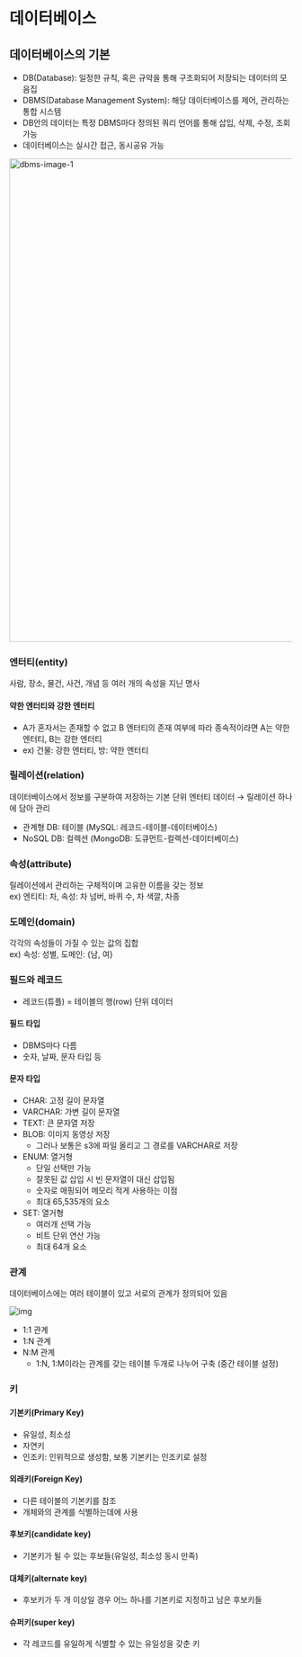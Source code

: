 # 데이터베이스
## 데이터베이스의 기본
- DB(Database): 일정한 규칙, 혹은 규악을 통해 구조화되어 저장되는 데이터의 모음집
- DBMS(Database Management System): 해당 데이터베이스를 제어, 관리하는 통합 시스템
- DB안의 데이터는 특정 DBMS마다 정의된 쿼리 언어를 통해 삽입, 삭제, 수정, 조회 가능
- 데이터베이스는 실시간 접근, 동시공유 가능

<img width="860" alt="dbms-image-1" src="https://github.com/CS-STUDY-17/CS-Study/assets/86969518/9cb514c6-8a5b-4462-9035-e34819229835">

### 엔터티(entity)
사람, 장소, 물건, 사건, 개념 등 여러 개의 속성을 지닌 명사

#### 약한 엔터티와 강한 엔터티
- A가 혼자서는 존재할 수 없고 B 엔터티의 존재 여부에 따라 종속적이라면 A는 약한 엔터티, B는 강한 엔터티
- ex) 건물: 강한 엔터티, 방: 약한 엔터티

### 릴레이션(relation)
데이터베이스에서 정보를 구분하여 저장하는 기본 단위
엔터티 데이터 → 릴레이션 하나에 담아 관리
- 관계형 DB: 테이블 (MySQL: 레코드-테이블-데이터베이스)
- NoSQL DB: 컬렉션 (MongoDB: 도큐먼트-컬렉션-데이터베이스)

### 속성(attribute)
릴레이션에서 관리하는 구체적이며 고유한 이름을 갖는 정보  
ex) 엔티티: 차, 속성: 차 넘버, 바퀴 수, 차 색깔, 차종

### 도메인(domain)
각각의 속성들이 가질 수 있는 값의 집합  
ex) 속성: 성별, 도메인: {남, 여}

### 필드와 레코드
- 레코드(튜플) = 테이블의 행(row) 단위 데이터

#### 필드 타입
- DBMS마다 다름
- 숫자, 날짜, 문자 타입 등

#### 문자 타입
- CHAR: 고정 길이 문자열
- VARCHAR: 가변 길이 문자열
- TEXT: 큰 문자열 저장
- BLOB: 이미지 동영상 저장
  - 그러나 보통은 s3에 파일 올리고 그 경로를 VARCHAR로 저장
- ENUM: 열거형
  - 단일 선택만 가능
  - 잘못된 값 삽입 시 빈 문자열이 대신 삽입됨
  - 숫자로 매핑되어 메모리 적게 사용하는 이점
  - 최대 65,535개의 요소
- SET: 열거형
  - 여러개 선택 가능
  - 비트 단위 연산 가능
  - 최대 64개 요소

### 관계
데이터베이스에는 여러 테이블이 있고 서로의 관계가 정의되어 있음

![img](https://github.com/CS-STUDY-17/CS-Study/assets/86969518/939079bb-075e-46b5-8120-94461b96a44d)

- 1:1 관계
- 1:N 관계
- N:M 관계
  - 1:N, 1:M이라는 관계를 갖는 테이블 두개로 나누어 구축 (중간 테이블 설정)

### 키
#### 기본키(Primary Key)
- 유일성, 최소성
- 자연키
- 인조키: 인위적으로 생성함, 보통 기본키는 인조키로 설정

#### 외래키(Foreign Key)
- 다른 테이블의 기본키를 참조
- 개체와의 관계를 식별하는데에 사용 

#### 후보키(candidate key)
- 기본키가 될 수 있는 후보들(유일성, 최소성 동시 만족)

#### 대체키(alternate key)
- 후보키가 두 개 이상일 경우 어느 하나를 기본키로 지정하고 남은 후보키들

#### 슈퍼키(super key)
- 각 레코드를 유일하게 식별할 수 있는 유일성을 갖춘 키